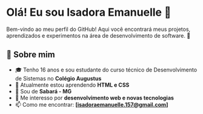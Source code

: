 # Olá! Eu sou Isadora Emanuelle 👋

Bem-vindo ao meu perfil do GitHub! Aqui você encontrará meus projetos, aprendizados e experimentos na área de desenvolvimento de software. 🚀

## 🚀 Sobre mim

- 🎓 Tenho 16 anos e sou estudante do curso técnico de Desenvolvimento de Sistemas no **Colégio Augustus**
- 🌱 Atualmente estou aprendendo **HTML e CSS**
- 📍 Sou de **Sabará - MG**
- 💬 Me interesso por **desenvolvimento web e novas tecnologias**
- 📫 Como me encontrar: **[isadoraemanuelle.157@gmail.com]**
